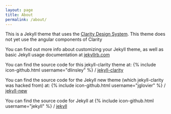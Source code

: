 ```yaml
---
layout: page
title: About
permalink: /about/
---
```


This is a Jekyll theme that uses the [Clarity Design System](http://clarity.design). This theme does not yet use the angular components of Clarity

You can find out more info about customizing your Jekyll theme, as well as basic Jekyll usage documentation at [jekyllrb.com](http://jekyllrb.com/)

You can find the source code for this jekyll-clarity theme at:
{% include icon-github.html username="dlinsley" %} /
[jekyll-clarity](https://github.com/dlinsley/jekyll-clarity)

You can find the source code for the Jekyll new theme (which jekyll-clarity was hacked from) at:
{% include icon-github.html username="jglovier" %} /
[jekyll-new](https://github.com/jglovier/jekyll-new)

You can find the source code for Jekyll at
{% include icon-github.html username="jekyll" %} /
[jekyll](https://github.com/jekyll/jekyll)

